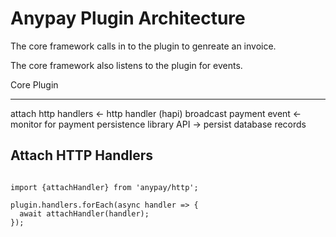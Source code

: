 # Anypay Plugin Architecture

The core framework calls in to the plugin to genreate an invoice.

The core framework also listens to the plugin for events.

Core                            Plugin
----                            ------
attach http handlers            <- http handler (hapi)
broadcast payment event         <- monitor for payment
persistence library API         -> persist database records

## Attach HTTP Handlers

```

import {attachHandler} from 'anypay/http';

plugin.handlers.forEach(async handler => {
  await attachHandler(handler);
});

```
